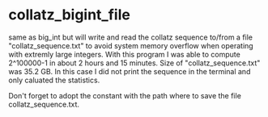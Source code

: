 # collatz_bigint_file
same as big_int but will write and read the collatz sequence to/from a file "collatz_sequence.txt" to avoid system memory overflow when operating with extremly large integers.
With this program I was able to compute 2^100000-1 in about 2 hours and 15 minutes. Size of "collatz_sequence.txt" was 35.2 GB. In this case I did not print the sequence in the terminal and only caluated the statistics.

Don't forget to adopt the constant with the path where to save the file collatz_sequence.txt.
